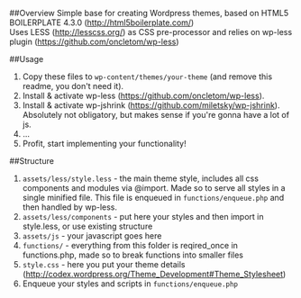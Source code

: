 ##Overview
Simple base for creating Wordpress themes, based on HTML5 BOILERPLATE 4.3.0 (http://html5boilerplate.com/)  
Uses LESS (http://lesscss.org/) as CSS pre-processor and relies on wp-less plugin (https://github.com/oncletom/wp-less)

##Usage
1. Copy these files to `wp-content/themes/your-theme` (and remove this readme, you don't need it).
2. Install & activate wp-less (https://github.com/oncletom/wp-less).
3. Install & activate wp-jshrink (https://github.com/miletsky/wp-jshrink). Absolutely not obligatory, but makes sense if you're gonna have a lot of js.
4. ...
5. Profit, start implementing your functionality!

##Structure
1. `assets/less/style.less` - the main theme style, includes all css components and modules via @import. 
Made so to serve all styles in a single minified file. This file is enqueued in `functions/enqueue.php` and then handled by wp-less.
2. `assets/less/components` - put here your styles and then import in style.less, or use existing structure
3. `assets/js` - your javascript goes here
4. `functions/` - everything from this folder is reqired_once in functions.php, made so to break functions into smaller files
5. `style.css` - here you put your theme details (http://codex.wordpress.org/Theme_Development#Theme_Stylesheet)
6. Enqueue your styles and scripts in `functions/enqueue.php`

